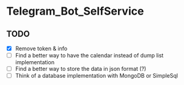 # Telegram_Bot_SelfService

## TODO

- [X] Remove token & info
- [ ] Find a better way to have the calendar instead of dump list implementation
- [ ] Find a better way to store the data in json format (?)
- [ ] Think of a database implementation with MongoDB or SimpleSql
